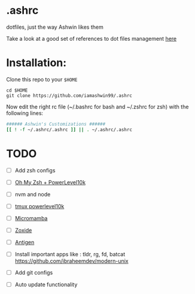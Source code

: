 # .ashrc
dotfiles, just the way Ashwin likes them

Take a look at a good set of references to dot files management  [here](https://github.com/webpro/awesome-dotfiles)

# Installation:
Clone this repo to your `$HOME`
```shell
cd $HOME
git clone https://github.com/iamashwin99/.ashrc
```
Now edit the right rc file (~/.bashrc for bash and ~/.zshrc for zsh) with the following lines:
```bash
###### Ashwin's Customizations ######
[[ ! -f ~/.ashrc/.ashrc ]] || . ~/.ashrc/.ashrc
```
# TODO
 - [ ] Add zsh configs 
 - [ ] [Oh My Zsh + PowerLevel10k](https://dev.to/abdfnx/oh-my-zsh-powerlevel10k-cool-terminal-1no0)
 - [ ] nvm and node
 - [ ] [tmux powerlevel10k](https://blog.bapt.name/2020/04/25/terminal-setup-zsh-tmux-powerlevel10k/)
 - [ ] [Micromamba](https://mamba.readthedocs.io/en/latest/installation.html)
 - [ ] [Zoxide](https://github.com/ajeetdsouza/zoxide)
 - [ ] [Antigen](https://github.com/zsh-users/antigen)
 - [ ] Install important apps like : tldr, rg, fd, batcat https://github.com/ibraheemdev/modern-unix
 - [ ] Add git configs
 - [ ] Auto update functionality
 
